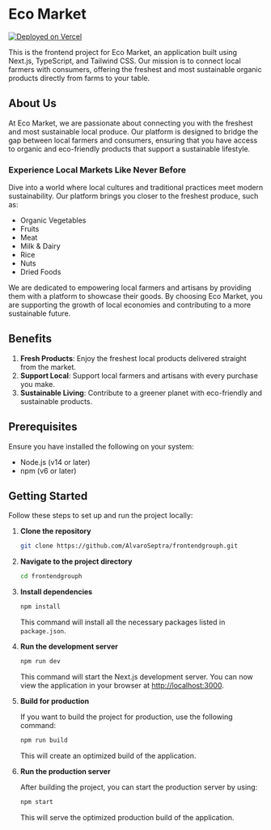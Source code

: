 # Eco Market

[![Deployed on Vercel](https://vercel.com/button)](https://your-deployed-site.vercel.app)

This is the frontend project for Eco Market, an application built using Next.js, TypeScript, and Tailwind CSS. Our mission is to connect local farmers with consumers, offering the freshest and most sustainable organic products directly from farms to your table.

## About Us

At Eco Market, we are passionate about connecting you with the freshest and most sustainable local produce. Our platform is designed to bridge the gap between local farmers and consumers, ensuring that you have access to organic and eco-friendly products that support a sustainable lifestyle.

### Experience Local Markets Like Never Before

Dive into a world where local cultures and traditional practices meet modern sustainability. Our platform brings you closer to the freshest produce, such as:
- Organic Vegetables
- Fruits
- Meat
- Milk & Dairy
- Rice
- Nuts
- Dried Foods

We are dedicated to empowering local farmers and artisans by providing them with a platform to showcase their goods. By choosing Eco Market, you are supporting the growth of local economies and contributing to a more sustainable future.

## Benefits

1. **Fresh Products**: Enjoy the freshest local products delivered straight from the market.
2. **Support Local**: Support local farmers and artisans with every purchase you make.
3. **Sustainable Living**: Contribute to a greener planet with eco-friendly and sustainable products.

## Prerequisites

Ensure you have installed the following on your system:
- Node.js (v14 or later)
- npm (v6 or later)

## Getting Started

Follow these steps to set up and run the project locally:

1. **Clone the repository**

    ```bash
    git clone https://github.com/AlvaroSeptra/frontendgrouph.git
    ```

2. **Navigate to the project directory**

    ```bash
    cd frontendgrouph
    ```

3. **Install dependencies**

    ```bash
    npm install
    ```

    This command will install all the necessary packages listed in `package.json`.

4. **Run the development server**

    ```bash
    npm run dev
    ```

    This command will start the Next.js development server. You can now view the application in your browser at [http://localhost:3000](http://localhost:3000).

5. **Build for production**

    If you want to build the project for production, use the following command:

    ```bash
    npm run build
    ```

    This will create an optimized build of the application.

6. **Run the production server**

    After building the project, you can start the production server by using:

    ```bash
    npm start
    ```

    This will serve the optimized production build of the application.
